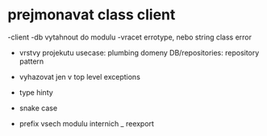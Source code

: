 # prejmonavat class client
-client
-db vytahnout do modulu
-vracet errotype, nebo string
class error
- vrstvy projekutu
usecase: plumbing
domeny
DB/repositories: repository pattern

- vyhazovat jen v top level exceptions

- type hinty
- snake case
- prefix vsech modulu internich _
reexport


